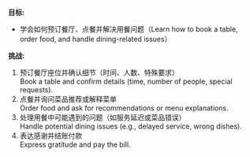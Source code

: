 **目标:**
- 学会如何预订餐厅、点餐并解决用餐问题（Learn how to book a table, order food, and handle dining-related issues）

**挑战:**
1. 预订餐厅座位并确认细节（时间、人数、特殊要求）  
   Book a table and confirm details (time, number of people, special requests).  
2. 点餐并询问菜品推荐或解释菜单  
   Order food and ask for recommendations or menu explanations.  
3. 处理用餐中可能遇到的问题（如服务延迟或菜品错误）  
   Handle potential dining issues (e.g., delayed service, wrong dishes).  
4. 表达感谢并结账付款  
   Express gratitude and pay the bill.  